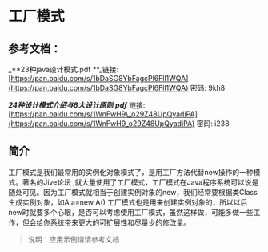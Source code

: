 # 工厂模式

## 参考文档：

_**23种java设计模式.pdf   **_链接: [https://pan.baidu.com/s/1bDaSG8YbFagcPl6Fll1WQA](https://pan.baidu.com/s/1bDaSG8YbFagcPl6Fll1WQA) 密码: 9kh8

_**24种设计模式介绍与6大设计原则.pdf**_   链接: [https://pan.baidu.com/s/1WnFwH9\_o29Z48UpQyadiPA](https://pan.baidu.com/s/1WnFwH9_o29Z48UpQyadiPA) 密码: i238

## 简介

工厂模式是我们最常用的实例化对象模式了，是用工厂方法代替new操作的一种模式。著名的Jive论坛 ,就大量使用了工厂模式，工厂模式在Java程序系统可以说是随处可见。因为工厂模式就相当于创建实例对象的new，我们经常要根据类Class生成实例对象，如A a=new A\(\) 工厂模式也是用来创建实例对象的，所以以后new时就要多个心眼，是否可以考虑使用工厂模式，虽然这样做，可能多做一些工作，但会给你系统带来更大的可扩展性和尽量少的修改量。

> 说明：应用示例请请参考文档



